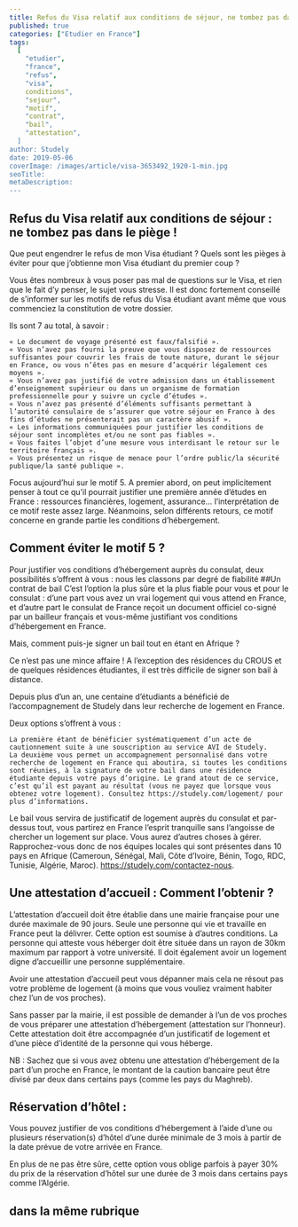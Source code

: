 ```yaml
---
title: Refus du Visa relatif aux conditions de séjour, ne tombez pas dans le piège !
published: true
categories: ["Etudier en France"]
tags:
  [
    "etudier",
    "france",
    "refus",
    "visa",
    conditions",
    "sejour",
    "motif",
    "contrat",
    "bail",
    "attestation",
  ]
author: Studely
date: 2019-05-06
coverImage: /images/article/visa-3653492_1920-1-min.jpg
seoTitle:
metaDescription:
---
```


## Refus du Visa relatif aux conditions de séjour : ne tombez pas dans le piège !

Que peut engendrer le refus de mon Visa étudiant ? Quels sont les pièges à éviter pour que j’obtienne mon Visa étudiant du premier coup ?

Vous êtes nombreux à vous poser pas mal de questions sur le Visa, et rien que le fait d’y penser, le sujet vous stresse. Il est donc fortement conseillé de s’informer sur les motifs de refus du Visa étudiant avant même que vous commenciez la constitution de votre dossier.

Ils sont 7 au total, à savoir :

    « Le document de voyage présenté est faux/falsifié ».
    « Vous n’avez pas fourni la preuve que vous disposez de ressources suffisantes pour couvrir les frais de toute nature, durant le séjour en France, ou vous n’êtes pas en mesure d’acquérir légalement ces moyens ».
    « Vous n’avez pas justifié de votre admission dans un établissement d’enseignement supérieur ou dans un organisme de formation professionnelle pour y suivre un cycle d’études ».
    « Vous n’avez pas présenté d’éléments suffisants permettant à l’autorité consulaire de s’assurer que votre séjour en France à des fins d’études ne présenterait pas un caractère abusif ».
    « Les informations communiquées pour justifier les conditions de séjour sont incomplètes et/ou ne sont pas fiables ».
    « Vous faites l’objet d’une mesure vous interdisant le retour sur le territoire français ».
    « Vous présentez un risque de menace pour l’ordre public/la sécurité publique/la santé publique ».

Focus aujourd’hui sur le motif 5. A premier abord, on peut implicitement penser à tout ce qu’il pourrait justifier une première année d’études en France : ressources financières, logement, assurance… l’interprétation de ce motif reste assez large. Néanmoins, selon différents retours, ce motif concerne en grande partie les conditions d’hébergement.

## Comment éviter le motif 5 ?

Pour justifier vos conditions d’hébergement auprès du consulat, deux possibilités s’offrent à vous : nous les classons par degré de fiabilité
##Un contrat de bail
C’est l’option la plus sûre et la plus fiable pour vous et pour le consulat : d’une part vous avez un vrai logement qui vous attend en France, et d’autre part le consulat de France reçoit un document officiel co-signé par un bailleur français et vous-même justifiant vos conditions d’hébergement en France.

Mais, comment puis-je signer un bail tout en étant en Afrique ?

Ce n’est pas une mince affaire ! A l’exception des résidences du CROUS et de quelques résidences étudiantes, il est très difficile de signer son bail à distance.

Depuis plus d’un an, une centaine d’étudiants a bénéficié de l’accompagnement de Studely dans leur recherche de logement en France.

Deux options s’offrent à vous :

    La première étant de bénéficier systématiquement d’un acte de cautionnement suite à une souscription au service AVI de Studely.
    La deuxième vous permet un accompagnement personnalisé dans votre recherche de logement en France qui aboutira, si toutes les conditions sont réunies, à la signature de votre bail dans une résidence étudiante depuis votre pays d’origine. Le grand atout de ce service, c’est qu’il est payant au résultat (vous ne payez que lorsque vous obtenez votre logement). Consultez https://studely.com/logement/ pour plus d’informations.

Le bail vous servira de justificatif de logement auprès du consulat et par-dessus tout, vous partirez en France l’esprit tranquille sans l’angoisse de chercher un logement sur place. Vous aurez d’autres choses à gérer. Rapprochez-vous donc de nos équipes locales qui sont présentes dans 10 pays en Afrique (Cameroun, Sénégal, Mali, Côte d’Ivoire, Bénin, Togo, RDC, Tunisie, Algérie, Maroc). https://studely.com/contactez-nous.

## Une attestation d’accueil : Comment l’obtenir ?

L’attestation d’accueil doit être établie dans une mairie française pour une durée maximale de 90 jours. Seule une personne qui vie et travaille en France peut la délivrer. Cette option est soumise à d’autres conditions. La personne qui atteste vous héberger doit être située dans un rayon de 30km maximum par rapport à votre université. Il doit également avoir un logement digne d’accueillir une personne supplémentaire.

Avoir une attestation d’accueil peut vous dépanner mais cela ne résout pas votre problème de logement (à moins que vous vouliez vraiment habiter chez l’un de vos proches).

Sans passer par la mairie, il est possible de demander à l’un de vos proches de vous préparer une attestation d’hébergement (attestation sur l’honneur). Cette attestation doit être accompagnée d’un justificatif de logement et d’une pièce d’identité de la personne qui vous héberge.

NB : Sachez que si vous avez obtenu une attestation d’hébergement de la part d’un proche en France, le montant de la caution bancaire peut être divisé par deux dans certains pays (comme les pays du Maghreb).

## Réservation d’hôtel :

Vous pouvez justifier de vos conditions d’hébergement à l’aide d’une ou plusieurs réservation(s) d’hôtel d’une durée minimale de 3 mois à partir de la date prévue de votre arrivée en France.

En plus de ne pas être sûre, cette option vous oblige parfois à payer 30% du prix de la réservation d’hôtel sur une durée de 3 mois dans certains pays comme l’Algérie.

## dans la même rubrique
